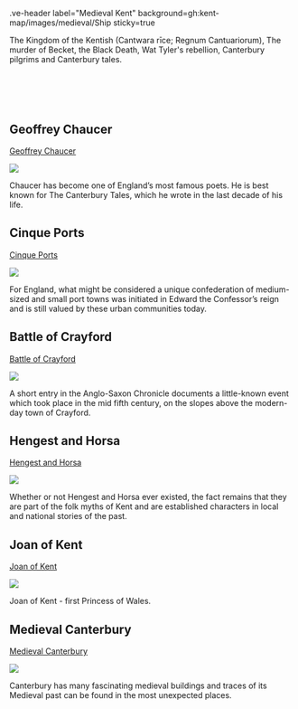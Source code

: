.ve-header label="Medieval Kent" background=gh:kent-map/images/medieval/Ship sticky=true
    
The Kingdom of the Kentish (Cantwara rīce; Regnum Cantuariorum), The murder of Becket, the Black Death, Wat Tyler's rebellion, Canterbury pilgrims and Canterbury tales.

# &nbsp; 
<param class="cards">

## Geoffrey Chaucer

[Geoffrey Chaucer](14c-chaucer)

![](https://iiif.juncture-digital.org/thumbnail?url=https://stor.artstor.org/stor/4422f81a-1554-4ec0-878a-81e2e415fdf7)

Chaucer has become one of England’s most famous poets. He is best known for The Canterbury Tales, which he wrote in the last decade of his life. 

## Cinque Ports

[Cinque Ports](cinque-ports)

![](https://iiif.juncture-digital.org/thumbnail?url=https://stor.artstor.org/stor/6adc1223-2266-4fe5-8c65-d0924627f6c7)

For England, what might be considered a unique confederation of medium-sized and small port towns was initiated in Edward the Confessor’s reign and is still valued by these urban communities today.

## Battle of Crayford

[Battle of Crayford](battleofcrayford)

![](https://iiif.juncture-digital.org/thumbnail?url=https://upload.wikimedia.org/wikipedia/commons/c/cd/BL_Cotton_Tiberius_B_I_f._118r.png)

A short entry in the Anglo-Saxon Chronicle documents a little-known event which took place in the mid fifth century, on the slopes above the modern-day town of Crayford.

## Hengest and Horsa

[Hengest and Horsa](hengestandhorsa)

![](https://iiif.juncture-digital.org/thumbnail?url=https://stor.artstor.org/stor/05d3fd9a-d78d-45b0-9baa-4eadde612f7a)

Whether or not Hengest and Horsa ever existed, the fact remains that they are part of the folk myths of Kent and are established characters in local and national stories of the past. 

## Joan of Kent

[Joan of Kent](14c-joan-kent-biography)

![](https://iiif.juncture-digital.org/thumbnail?url=https://stor.artstor.org/stor/dd6c1412-8da9-4482-8715-8c05281db021)

Joan of Kent - first Princess of Wales.

## Medieval Canterbury

[Medieval Canterbury](medieval-canterbury)

![](https://stor.artstor.org/stor/1738ab17-c2ac-4e27-bb5f-1d2dcf05925d)

Canterbury has many fascinating medieval buildings and traces of its Medieval past can be found in the most unexpected places.
